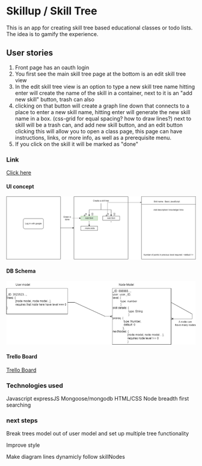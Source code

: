 # Skillup / Skill Tree


This is an app for creating skill tree based educational classes or todo lists.  The idea is to gamify the experience.

## User stories 

1. Front page has an oauth login
2. You first see the main skill tree page at the bottom is an edit skill tree view
3. In the edit skill tree view is an option to type a new skill tree name hitting enter will create the name of the skill in a container, next to it is an "add new skill" button, trash can also
4. clicking on that button will create a graph line down that connects to a place to enter a new skill name, hitting enter will generate the new skill name in a box. (css-grid for equal spacing? how to draw lines?) next to skill will be a trash can, and add new skill button, and an edit button clicking this will allow you to open a class page, this page can have instructions, links, or more info, as well as a prerequisite menu.
5. If you click on the skill it will be marked as "done"


### Link
[Click here](https://sei37skillup.herokuapp.com/)

#### UI concept
![behold!](/skillupflow.drawio.png)

#### DB Schema

![sweet and simple](/dbschema.png)

#### Trello Board
[Trello Board](https://trello.com/b/XgiqpoEf/skillup)

### Technologies used

Javascript
expressJS
Mongoose/mongodb
HTML/CSS
Node
breadth first searching

### next steps

Break trees model out of user model and set up multiple tree functionality

Improve style

Make diagram lines dynamicly follow skillNodes